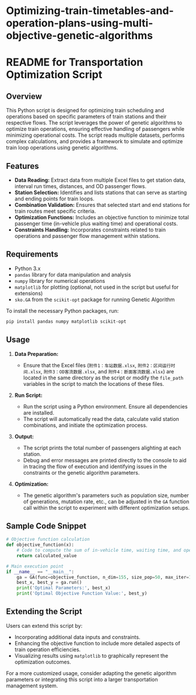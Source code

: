 # Optimizing-train-timetables-and-operation-plans-using-multi-objective-genetic-algorithms

# README for Transportation Optimization Script

## Overview

This Python script is designed for optimizing train scheduling and operations based on specific parameters of train stations and their respective flows. The script leverages the power of genetic algorithms to optimize train operations, ensuring effective handling of passengers while minimizing operational costs. The script reads multiple datasets, performs complex calculations, and provides a framework to simulate and optimize train loop operations using genetic algorithms.

## Features

- **Data Reading:** Extract data from multiple Excel files to get station data, interval run times, distances, and OD passenger flows.
- **Station Selection:** Identifies and lists stations that can serve as starting and ending points for train loops.
- **Combination Validation:** Ensures that selected start and end stations for train routes meet specific criteria.
- **Optimization Functions:** Includes an objective function to minimize total passenger time (in-vehicle plus waiting time) and operational costs.
- **Constraints Handling:** Incorporates constraints related to train operations and passenger flow management within stations.

## Requirements

- Python 3.x
- `pandas` library for data manipulation and analysis
- `numpy` library for numerical operations
- `matplotlib` for plotting (optional, not used in the script but useful for extensions)
- `sko.GA` from the `scikit-opt` package for running Genetic Algorithm

To install the necessary Python packages, run:
```bash
pip install pandas numpy matplotlib scikit-opt
```

## Usage

1. **Data Preparation:**
   - Ensure that the Excel files (`附件1：车站数据.xlsx`, `附件2：区间运行时间.xlsx`, `附件3：OD客流数据.xlsx`, and `附件4：断面客流数据.xlsx`) are located in the same directory as the script or modify the `file_path` variables in the script to match the locations of these files.

2. **Run Script:**
   - Run the script using a Python environment. Ensure all dependencies are installed.
   - The script will automatically read the data, calculate valid station combinations, and initiate the optimization process.

3. **Output:**
   - The script prints the total number of passengers alighting at each station.
   - Debug and error messages are printed directly to the console to aid in tracing the flow of execution and identifying issues in the constraints or the genetic algorithm parameters.

4. **Optimization:**
   - The genetic algorithm's parameters such as population size, number of generations, mutation rate, etc., can be adjusted in the `GA` function call within the script to experiment with different optimization setups.

## Sample Code Snippet

```python
# Objective function calculation
def objective_function(x):
    # Code to compute the sum of in-vehicle time, waiting time, and operating costs
    return calculated_value

# Main execution point
if __name__ == "__main__":
    ga = GA(func=objective_function, n_dim=155, size_pop=50, max_iter=100, prob_mut=0.01)
    best_x, best_y = ga.run()
    print('Optimal Parameters:', best_x)
    print('Optimal Objective Function Value:', best_y)
```

## Extending the Script

Users can extend this script by:
- Incorporating additional data inputs and constraints.
- Enhancing the objective function to include more detailed aspects of train operation efficiencies.
- Visualizing results using `matplotlib` to graphically represent the optimization outcomes.

For a more customized usage, consider adapting the genetic algorithm parameters or integrating this script into a larger transportation management system.
